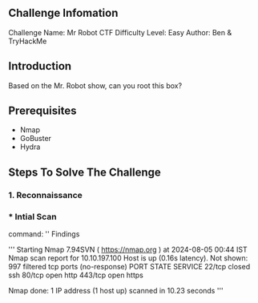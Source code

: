 ## Challenge Infomation
Challenge Name: Mr Robot CTF
Difficulty Level: Easy
Author: Ben & TryHackMe

## Introduction
Based on the Mr. Robot show, can you root this box?

## Prerequisites
* Nmap
* GoBuster
* Hydra

## Steps To Solve The Challenge
### 1. Reconnaissance
### * Intial Scan
command: ''
Findings

'''
Starting Nmap 7.94SVN ( https://nmap.org ) at 2024-08-05 00:44 IST
Nmap scan report for 10.10.197.100
Host is up (0.16s latency).
Not shown: 997 filtered tcp ports (no-response)
PORT    STATE  SERVICE
22/tcp  closed ssh
80/tcp  open   http
443/tcp open   https

Nmap done: 1 IP address (1 host up) scanned in 10.23 seconds
'''
